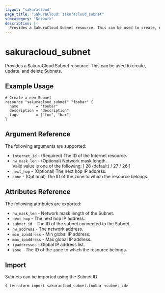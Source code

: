 ```yaml
---
layout: "sakuracloud"
page_title: "SakuraCloud: sakuracloud_subnet"
subcategory: "Network"
description: |-
  Provides a SakuraCloud Subnet resource. This can be used to create, update, and delete Subnets.
---
```


# sakuracloud\_subnet

Provides a SakuraCloud Subnet resource. This can be used to create, update, and delete Subnets.

## Example Usage

```hcl
# Create a new Subnet
resource "sakuracloud_subnet" "foobar" {
  name        = "foobar"
  description = "description"
  tags        = ["foo", "bar"]
}
```

## Argument Reference

The following arguments are supported:

* `internet_id` - (Required) The ID of the Internet resource.
* `nw_mask_len` - (Optional) Network mask length.  
Valid value is one of the following: [ 28 (default) / 27 / 26 ]
* `next_hop` - (Optional) The next hop IP address.
* `zone` - (Optional) The ID of the zone to which the resource belongs.

## Attributes Reference

The following attributes are exported:

* `nw_mask_len` - Network mask length of the Subnet.
* `next_hop` - The next hop IP address.
* `subnet_id` - The ID of the subnet connected to the Subnet.
* `nw_address` -  The network address.
* `min_ipaddress` - Min global IP address.
* `max_ipaddress` - Max global IP address.
* `ipaddresses` - Global IP address list.
* `zone` - The ID of the zone to which the resource belongs.

## Import

Subnets can be imported using the Subnet ID.

```
$ terraform import sakuracloud_subnet.foobar <subnet_id>
```
